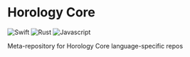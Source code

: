 # Horology Core

![Swift](https://img.shields.io/badge/Swift-lang-000000.svg?style=flat&logo=swift)
![Rust](https://img.shields.io/badge/Rust-lang-000000.svg?style=flat&logo=rust)
![Javascript](https://img.shields.io/badge/Javascript-lang-000000.svg?style=flat&logo=javascript)

Meta-repository for Horology Core language-specific repos
